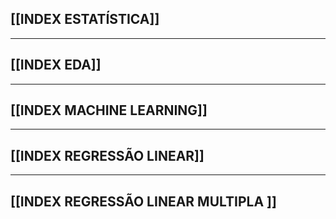 



## [[INDEX ESTATÍSTICA]]
---
## [[INDEX EDA]]
---
## [[INDEX MACHINE LEARNING]]
---
## [[INDEX REGRESSÃO LINEAR]]
---
##  [[INDEX REGRESSÃO LINEAR MULTIPLA ]]

